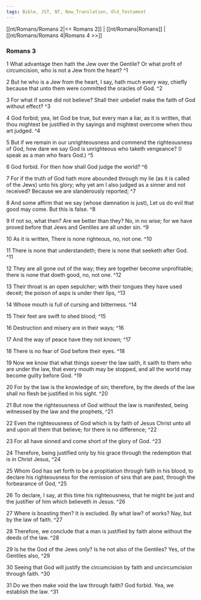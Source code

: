 ```yaml
---
tags: Bible, JST, NT, New_Translation, Old_Testament
---
```


[[nt/Romans/Romans 2|<< Romans 2]] | [[nt/Romans|Romans]] | [[nt/Romans/Romans 4|Romans 4 >>]]

### Romans 3

1 What advantage then hath the Jew over the Gentile? Or what profit of circumcision, who is not a Jew from the heart?  ^1

2 But he who is a Jew from the heart, I say, hath much every way, chiefly because that unto them were committed the oracles of God.  ^2

3 For what if some did not believe? Shall their unbelief make the faith of God without effect?  ^3

4 God forbid; yea, let God be true, but every man a liar, as it is written, that thou mightest be justified in thy sayings and mightest overcome when thou art judged.  ^4

5 But if we remain in our unrighteousness and commend the righteousness of God, how dare we say God is unrighteous who taketh vengeance? (I speak as a man who fears God.)  ^5

6 God forbid. For then how shall God judge the world?  ^6

7 For if the truth of God hath more abounded through my lie (as it is called of the Jews) unto his glory; why yet am I also judged as a sinner and not received? Because we are slanderously reported;  ^7

8 And some affirm that we say (whose damnation is just), Let us do evil that good may come. But this is false.  ^8

9 If not so, what then? Are we better than they? No, in no wise; for we have proved before that Jews and Gentiles are all under sin.  ^9

10 As it is written, There is none righteous, no, not one.  ^10

11 There is none that understandeth; there is none that seeketh after God.  ^11

12 They are all gone out of the way; they are together become unprofitable; there is none that doeth good, no, not one.  ^12

13 Their throat is an open sepulcher; with their tongues they have used deceit; the poison of asps is under their lips,  ^13

14 Whose mouth is full of cursing and bitterness.  ^14

15 Their feet are swift to shed blood;  ^15

16 Destruction and misery are in their ways;  ^16

17 And the way of peace have they not known;  ^17

18 There is no fear of God before their eyes.  ^18

19 Now we know that what things soever the law saith, it saith to them who are under the law, that every mouth may be stopped, and all the world may become guilty before God.  ^19

20 For by the law is the knowledge of sin; therefore, by the deeds of the law shall no flesh be justified in his sight.  ^20

21 But now the righteousness of God without the law is manifested, being witnessed by the law and the prophets,  ^21

22 Even the righteousness of God which is by faith of Jesus Christ unto all and upon all them that believe; for there is no difference;  ^22

23 For all have sinned and come short of the glory of God.  ^23

24 Therefore, being justified only by his grace through the redemption that is in Christ Jesus,  ^24

25 Whom God has set forth to be a propitiation through faith in his blood, to declare his righteousness for the remission of sins that are past, through the forbearance of God,  ^25

26 To declare, I say, at this time his righteousness, that he might be just and the justifier of him which believeth in Jesus.  ^26

27 Where is boasting then? It is excluded. By what law? of works? Nay, but by the law of faith.  ^27

28 Therefore, we conclude that a man is justified by faith alone without the deeds of the law.  ^28

29 Is he the God of the Jews only? Is he not also of the Gentiles? Yes, of the Gentiles also,  ^29

30 Seeing that God will justify the circumcision by faith and uncircumcision through faith.  ^30

31 Do we then make void the law through faith? God forbid. Yea, we establish the law.  ^31

 
